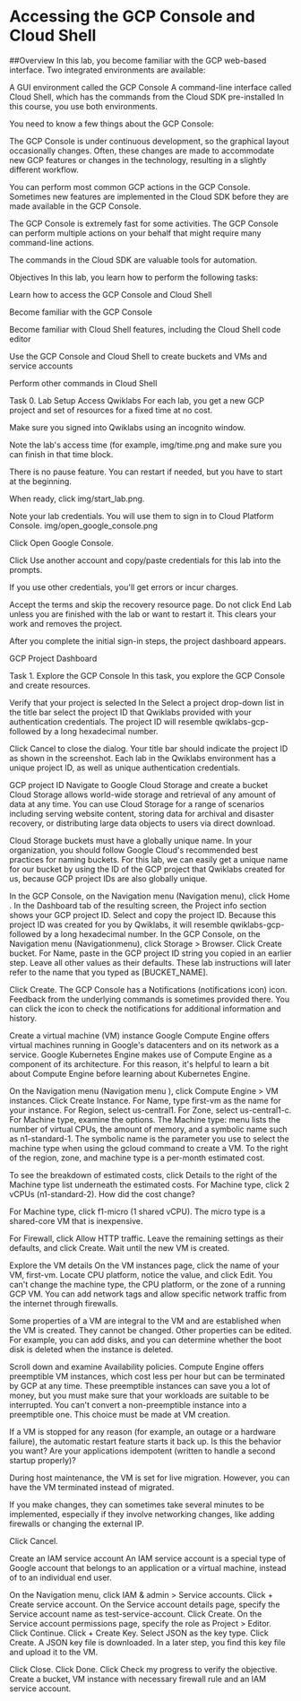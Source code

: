 # Accessing the GCP Console and Cloud Shell

##Overview
In this lab, you become familiar with the GCP web-based interface. Two integrated environments are available:

A GUI environment called the GCP Console
A command-line interface called Cloud Shell, which has the commands from the Cloud SDK pre-installed
In this course, you use both environments.

You need to know a few things about the GCP Console:

The GCP Console is under continuous development, so the graphical layout occasionally changes. Often, these changes are made to accommodate new GCP features or changes in the technology, resulting in a slightly different workflow.

You can perform most common GCP actions in the GCP Console. Sometimes new features are implemented in the Cloud SDK before they are made available in the GCP Console.

The GCP Console is extremely fast for some activities. The GCP Console can perform multiple actions on your behalf that might require many command-line actions.

The commands in the Cloud SDK are valuable tools for automation.

Objectives
In this lab, you learn how to perform the following tasks:

Learn how to access the GCP Console and Cloud Shell

Become familiar with the GCP Console

Become familiar with Cloud Shell features, including the Cloud Shell code editor

Use the GCP Console and Cloud Shell to create buckets and VMs and service accounts

Perform other commands in Cloud Shell

Task 0. Lab Setup
Access Qwiklabs
For each lab, you get a new GCP project and set of resources for a fixed time at no cost.

Make sure you signed into Qwiklabs using an incognito window.

Note the lab's access time (for example, img/time.png and make sure you can finish in that time block.

There is no pause feature. You can restart if needed, but you have to start at the beginning.

When ready, click img/start_lab.png.

Note your lab credentials. You will use them to sign in to Cloud Platform Console. img/open_google_console.png

Click Open Google Console.

Click Use another account and copy/paste credentials for this lab into the prompts.

If you use other credentials, you'll get errors or incur charges.

Accept the terms and skip the recovery resource page.
Do not click End Lab unless you are finished with the lab or want to restart it. This clears your work and removes the project.

After you complete the initial sign-in steps, the project dashboard appears.

GCP Project Dashboard

Task 1. Explore the GCP Console
In this task, you explore the GCP Console and create resources.

Verify that your project is selected
In the Select a project drop-down list in the title bar select the project ID that Qwiklabs provided with your authentication credentials.
The project ID will resemble qwiklabs-gcp- followed by a long hexadecimal number.

Click Cancel to close the dialog.
Your title bar should indicate the project ID as shown in the screenshot. Each lab in the Qwiklabs environment has a unique project ID, as well as unique authentication credentials.

GCP project ID
Navigate to Google Cloud Storage and create a bucket
Cloud Storage allows world-wide storage and retrieval of any amount of data at any time. You can use Cloud Storage for a range of scenarios including serving website content, storing data for archival and disaster recovery, or distributing large data objects to users via direct download.

Cloud Storage buckets must have a globally unique name. In your organization, you should follow Google Cloud's recommended best practices for naming buckets. For this lab, we can easily get a unique name for our bucket by using the ID of the GCP project that Qwiklabs created for us, because GCP project IDs are also globally unique.

In the GCP Console, on the Navigation menu (Navigation menu), click Home .
In the Dashboard tab of the resulting screen, the Project info section shows your GCP project ID. Select and copy the project ID. Because this project ID was created for you by Qwiklabs, it will resemble qwiklabs-gcp- followed by a long hexadecimal number.
In the GCP Console, on the Navigation menu (Navigationmenu), click Storage > Browser.
Click Create bucket.
For Name, paste in the GCP project ID string you copied in an earlier step. Leave all other values as their defaults.
These lab instructions will later refer to the name that you typed as [BUCKET_NAME].

Click Create.
The GCP Console has a Notifications (notifications icon) icon. Feedback from the underlying commands is sometimes provided there. You can click the icon to check the notifications for additional information and history.

Create a virtual machine (VM) instance
Google Compute Engine offers virtual machines running in Google's datacenters and on its network as a service. Google Kubernetes Engine makes use of Compute Engine as a component of its architecture. For this reason, it's helpful to learn a bit about Compute Engine before learning about Kubernetes Engine.

On the Navigation menu (Navigation menu ), click Compute Engine > VM instances.
Click Create Instance.
For Name, type first-vm as the name for your instance.
For Region, select us-central1.
For Zone, select us-central1-c.
For Machine type, examine the options.
The Machine type: menu lists the number of virtual CPUs, the amount of memory, and a symbolic name such as n1-standard-1. The symbolic name is the parameter you use to select the machine type when using the gcloud command to create a VM. To the right of the region, zone, and machine type is a per-month estimated cost.

To see the breakdown of estimated costs, click Details to the right of the Machine type list underneath the estimated costs.
For Machine type, click 2 vCPUs (n1-standard-2).
How did the cost change?

For Machine type, click f1-micro (1 shared vCPU).
The micro type is a shared-core VM that is inexpensive.

For Firewall, click Allow HTTP traffic.
Leave the remaining settings as their defaults, and click Create.
Wait until the new VM is created.

Explore the VM details
On the VM instances page, click the name of your VM, first-vm.
Locate CPU platform, notice the value, and click Edit.
You can't change the machine type, the CPU platform, or the zone of a running GCP VM. You can add network tags and allow specific network traffic from the internet through firewalls.

Some properties of a VM are integral to the VM and are established when the VM is created. They cannot be changed. Other properties can be edited. For example, you can add disks, and you can determine whether the boot disk is deleted when the instance is deleted.

Scroll down and examine Availability policies.
Compute Engine offers preemptible VM instances, which cost less per hour but can be terminated by GCP at any time. These preemptible instances can save you a lot of money, but you must make sure that your workloads are suitable to be interrupted. You can't convert a non-preemptible instance into a preemptible one. This choice must be made at VM creation.

If a VM is stopped for any reason (for example, an outage or a hardware failure), the automatic restart feature starts it back up. Is this the behavior you want? Are your applications idempotent (written to handle a second startup properly)?

During host maintenance, the VM is set for live migration. However, you can have the VM terminated instead of migrated.

If you make changes, they can sometimes take several minutes to be implemented, especially if they involve networking changes, like adding firewalls or changing the external IP.

Click Cancel.

Create an IAM service account
An IAM service account is a special type of Google account that belongs to an application or a virtual machine, instead of to an individual end user.

On the Navigation menu, click IAM & admin > Service accounts.
Click + Create service account.
On the Service account details page, specify the Service account name as test-service-account.
Click Create.
On the Service account permissions page, specify the role as Project > Editor.
Click Continue.
Click + Create Key.
Select JSON as the key type.
Click Create.
A JSON key file is downloaded. In a later step, you find this key file and upload it to the VM.

Click Close.
Click Done.
Click Check my progress to verify the objective.
Create a bucket, VM instance with necessary firewall rule and an IAM service account.
